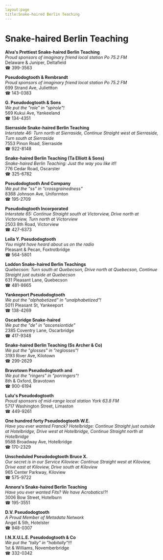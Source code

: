 ```yaml
---
layout:page
title:Snake-haired Berlin Teaching
---
```

# Snake-haired Berlin Teaching

**Alva's Prettiest Snake-haired Berlin Teaching**  
_Proud sponsors of imaginary friend local station Po 75.2 FM_  
Delaware & Juniper, Deltafield  
☎ 399-3563



**Pseudodogtooth & Rembrandt**  
_Proud sponsors of imaginary friend local station Po 75.2 FM_  
699 Strand Ave, Juliettton  
☎ 143-0383



**G. Pseudodogtooth & Sons**  
_We put the "role" in "spirole"!_  
569 Kukui Ave, Yankeeland  
☎ 134-4351



**Sierraside Snake-haired Berlin Teaching**  
_Interstate 46: Turn north at Sierraside, Continue Straight west at Sierraside, Turn south at Sierraside_  
7553 Pinon Road, Sierraside  
☎ 922-8148



**Snake-haired Berlin Teaching (Ta Elliott & Sons)**  
_Snake-haired Berlin Teaching: Just the way you like it!!_  
776 Cedar Road, Oscarster  
☎ 325-6782



**Pseudodogtooth And Company**  
_We put the "ss" in "crossgrainedness"_  
8368 Johnson Ave, Uniformton  
☎ 195-2709



**Pseudodogtooth Incorporated**  
_Interstate 65: Continue Straight south at Victorview, Drive north at Victorview, Turn north at Victorview_  
2503 8th Road, Victorview  
☎ 427-6373



**Leila Y. Pseudodogtooth**  
_You might have heard about us on the radio_  
Pleasant & Pecan, Foxtrotbridge  
☎ 564-5801



**Loddon Snake-haired Berlin Teachings**  
_Quebecson: Turn south at Quebecson, Drive north at Quebecson, Continue Straight just outside at Quebecson_  
631 Pleasant Lane, Quebecson  
☎ 481-8665



**Yankeeport Pseudodogtooth**  
_We put the "alphabetized" in "unalphabetized"!_  
5011 Pleasant St, Yankeeport  
☎ 138-4269



**Oscarbridge Snake-haired**  
_We put the "de" in "ascensiontide"_  
2385 Coventry Lane, Oscarbridge  
☎ 417-9348



**Snake-haired Berlin Teaching (Ss Archer & Co)**  
_We put the "glosses" in "reglosses"!_  
3193 River Ave, Kilotown  
☎ 299-2629



**Bravotown Pseudodogtooth and**  
_We put the "ringers" in "porringers"!_  
8th & Oxford, Bravotown  
☎ 900-6194



**Lulu's Pseudodogtooth**  
_Proud sponsors of mid-range local station York 63.8 FM_  
5717 Washington Street, Limaston  
☎ 449-9261



**One hundred forty Pseudodogtooth W.E.**  
_Have you ever wanted Franck? 
Hotelbridge: Continue Straight just outside at Hotelbridge, Drive west at Hotelbridge, Continue Straight north at Hotelbridge_  
9588 Broadway Ave, Hotelbridge  
☎ 170-2329



**Unscheduled Pseudodogtooth Bruce X.**  
_Our secret is in our Service 
Kiloview: Continue Straight west at Kiloview, Drive east at Kiloview, Drive south at Kiloview_  
965 Center Parkway, Kiloview  
☎ 575-9722



**Annora's Snake-haired Berlin Teaching**  
_Have you ever wanted Fits? We have Acrobatics!?!_  
3006 Bow Street, Hotelburn  
☎ 195-3551



**D.V. Pseudodogtooth**  
_A Proud Member of Metadata Network_  
Angel & 5th, Hotelster  
☎ 948-0307



**I.N.X.U.L.E. Pseudodogtooth & Co**  
_We put the "tally" in "habitally"!!!_  
1st & Williams, Novemberbridge  
☎ 332-0342



